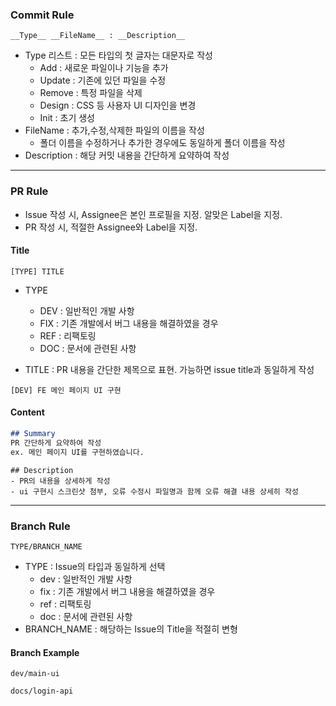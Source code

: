 ### Commit Rule
```
__Type__ __FileName__ : __Description__
```
- Type 리스트
  : 모든 타입의 첫 글자는 대문자로 작성
    - Add : 새로운 파일이나 기능을 추가
    - Update : 기존에 있던 파일을 수정
    - Remove : 특정 파일을 삭제
    - Design : CSS 등 사용자 UI 디자인을 변경
    - Init : 초기 생성
- FileName : 추가,수정,삭제한 파일의 이름을 작성
    - 폴더 이름을 수정하거나 추가한 경우에도 동일하게 폴더 이름을 작성
- Description : 해당 커밋 내용을 간단하게 요약하여 작성


---

### PR Rule
- Issue 작성 시, Assignee은 본인 프로필을 지정. 알맞은 Label을 지정. 
- PR 작성 시, 적절한 Assignee와 Label을 지정.
  
#### Title
```
[TYPE] TITLE
```
- TYPE
    - DEV : 일반적인 개발 사항
    - FIX : 기존 개발에서 버그 내용을 해결하였을 경우
    - REF : 리팩토링
    - DOC : 문서에 관련된 사항
 
- TITLE
  : PR 내용을 간단한 제목으로 표현. 가능하면 issue title과 동일하게 작성

```
[DEV] FE 메인 페이지 UI 구현
```

####  Content
```markdown
## Summary
PR 간단하게 요약하여 작성
ex. 메인 페이지 UI를 구현하였습니다.

```
```
## Description
- PR의 내용을 상세하게 작성
- ui 구현시 스크린샷 첨부, 오류 수정시 파일명과 함께 오류 해결 내용 상세히 작성
```

---

### Branch Rule
```
TYPE/BRANCH_NAME
```
- TYPE
  : Issue의 타입과 동일하게 선택
    - dev : 일반적인 개발 사항
    - fix : 기존 개발에서 버그 내용을 해결하였을 경우
    - ref : 리팩토링
    - doc : 문서에 관련된 사항
- BRANCH_NAME
  : 해당하는 Issue의 Title을 적절히 변형

#### Branch Example
```
dev/main-ui
```
```
docs/login-api
